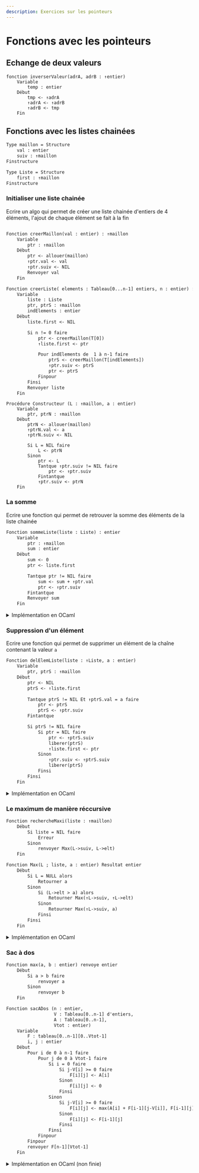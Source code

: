 ```yaml
---
description: Exercices sur les pointeurs
---
```


# Fonctions avec les pointeurs


## Echange de deux valeurs
```
fonction inverserValeur(adrA, adrB : ↑entier)
    Variable
        temp : entier
    Début
        tmp <- ↑adrA
        ↑adrA <- ↑adrB
        ↑adrB <- tmp
    Fin
```


## Fonctions avec les listes chainées


```txt title="Structure maillon"
Type maillon = Structure
    val : entier
    suiv : ↑maillon
Finstructure
```

```txt title="Structure Liste"
Type Liste = Structure
    first : ↑maillon
Finstructure
```

### Initialiser une liste chainée

Ecrire un algo qui permet de créer une liste chainée d'entiers de 4 éléments, l'ajout de chaque élément se fait à la fin

```txt title="Créer le maillon"

Fonction creerMaillon(val : entier) : ↑maillon
    Variable
        ptr : ↑maillon
    Début
        ptr <- allouer(maillon)
        ↑ptr.val <- val
        ↑ptr.suiv <- NIL
        Renvoyer val
    Fin
```

```txt title="Créer une liste à partir d'un tableau d'élément"
Fonction creerListe( elements : Tableau[0...n-1] entiers, n : entier) : Liste
    Variable
        liste : Liste
        ptr, ptrS : ↑maillon
        indElements : entier
    Début
        liste.first <- NIL

        Si n != 0 faire
            ptr <- creerMaillon(T[0])
            ↑liste.first <- ptr

            Pour indElements de  1 à n-1 faire
                ptrS <- creerMaillon(T[indElements])
                ↑ptr.suiv <- ptrS
                ptr <- ptrS
            Finpour
        Finsi
        Renvoyer liste
    Fin           
```

```
Procédure Constructeur (L : ↑maillon, a : entier)
    Variable
        ptr, ptrN : ↑maillon
    Début
        ptrN <- allouer(maillon)
        ↑ptrN.val <- a
        ↑ptrN.suiv <- NIL

        Si L = NIL faire
            L <- ptrN
        Sinon
            ptr <- L
            Tantque ↑ptr.suiv != NIL faire
                ptr <- ↑ptr.suiv
            Fintantque
            ↑ptr.suiv <- ptrN
    Fin
```

### La somme

Ecrire une fonction qui permet de retrouver la somme des éléments de la liste chainée

```txt title="Somme d'une liste chainée"
Fonction sommeListe(liste : Liste) : entier
    Variable
        ptr : ↑maillon
        sum : entier
    Début
        sum <- 0
        ptr <- liste.first

        Tantque ptr != NIL faire
            sum <- sum + ↑ptr.val
            ptr <- ↑ptr.suiv
        Fintantque
        Renvoyer sum
    Fin
```

<details>
    <summary>Implémentation en OCaml</summary>
    <div>

```js
let rec sumElem l =
    match l with
    | [] -> 0
    | v::rl -> v + sumElem rl
```

    </div>
</details>

### Suppression d'un élément

Ecrire une fonction qui permet de supprimer un élément de la chaîne contenant la valeur `a`

```txt title="Suppression d'un élément"
Fonction delElemListe(liste : ↑Liste, a : entier)
    Variable
        ptr, ptrS : ↑maillon
    Début
        ptr <- NIL
        ptrS <- ↑liste.first
        
        Tantque ptrS != NIL Et ↑ptrS.val = a faire
            ptr <- ptrS
            ptrS <- ↑ptr.suiv
        Fintantque

        Si ptrS != NIL faire
            Si ptr = NIL faire
                ptr <- ↑ptrS.suiv
                liberer(ptrS)
                ↑liste.first <- ptr
            Sinon
                ↑ptr.suiv <- ↑ptrS.suiv
                liberer(ptrS)
            Finsi
        Finsi
    Fin
```

<details>
    <summary>Implémentation en OCaml</summary>
    <div>

```js
let rec delElem l a =
    match l with
    | [] -> ()
    | v::rl when v == a -> rl
    | v::rl ->  v::(delElem rl a)
```

    </div>
</details>

### Le maximum de manière réccursive

```txt title="Fonction principale du Max"
Fonction rechercheMaxi(liste : ↑maillon)
    Début
        Si liste = NIL faire
            Erreur
        Sinon
            renvoyer Max(L->suiv, L->elt)
    Fin
```

```txt title="Fonction recursive de la recherche du max"
Fonction Max(L ; liste, a : entier) Resultat entier
    Début
        Si L = NULL alors
            Retourner a
        Sinon
            Si (L->elt > a) alors
                Retourner Max(↑L->suiv, ↑L->elt)
            Sinon
                Retourner Max(↑L->suiv, a)
            Finsi
        Finsi
    Fin
```

<details>
    <summary>Implémentation en OCaml</summary>
    <div>

```rust
let maxListe l =
    match l with
    | [] -> invalid_arg "liste vide"
    | v::rl -> 
        let rec max l a =
            match l with
            | [] -> a
            | x::rl when x > a -> max rl x
            | x::rl -> max rl  a
        in max rl v

```

    </div>
</details>


### Sac à dos

```txt
Fonction max(a, b : entier) renvoye entier
    Début
        Si a > b faire
            renvoyer a
        Sinon
            renvoyer b
    Fin
```

```txt 
Fonction sacADos (n : entier, 
                  V : Tableau[0..n-1] d'entiers, 
                  A : Tableau[0..n-1],
                  Vtot : entier)
    Variable
        F : tableau[0..n-1][0..Vtot-1]
        i, j : entier
    Début
        Pour i de 0 à n-1 faire
            Pour j de 0 à Vtot-1 faire
                Si i = 0 faire
                    Si j-V[i] >= 0 faire
                        F[i][j] <- A[i]
                    Sinon
                        F[i][j] <- 0
                    Finsi
                Sinon
                    Si j-V[i] >= 0 faire
                        F[i][j] <- max(A[i] + F[i-1][j-V[i]], F[i-1][j])
                    Sinon
                        F[i][j] <- F[i-1][j]
                    Finsi
                Finsi
            Finpour
        Finpour
        renvoyer F[n-1][Vtot-1]
    Fin
```


<details>
    <summary>Implémentation en OCaml (non finie)</summary>
    <div>
```rust

type Member = {
    vt: int;
    at: int;
    x: bool array;
}

let sacADos (vitems:int array) (aitems:int array) (maxVolume:int) (n:int) =
    let rec allItems l i =
        if i < n then
            begin
                let rec getNewPos l =
                    match l with
                    | [] -> begin
                        let maillon  ={vt = vitems[i]; at = aitems[i]; x = Array::make false n}
                in
            end
        in allItems [] 0

```

    </div>
</details>